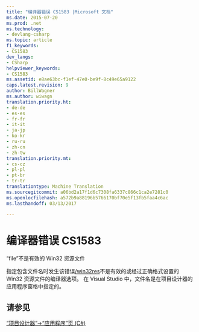 ```yaml
---
title: "编译器错误 CS1583 |Microsoft 文档"
ms.date: 2015-07-20
ms.prod: .net
ms.technology:
- devlang-csharp
ms.topic: article
f1_keywords:
- CS1583
dev_langs:
- CSharp
helpviewer_keywords:
- CS1583
ms.assetid: e8ae63bc-f1ef-47e0-be9f-8c49e65a9122
caps.latest.revision: 9
author: BillWagner
ms.author: wiwagn
translation.priority.ht:
- de-de
- es-es
- fr-fr
- it-it
- ja-jp
- ko-kr
- ru-ru
- zh-cn
- zh-tw
translation.priority.mt:
- cs-cz
- pl-pl
- pt-br
- tr-tr
translationtype: Machine Translation
ms.sourcegitcommit: a06bd2a17f1d6c7308fa6337c866c1ca2e7281c0
ms.openlocfilehash: a572b9a88196b5766170bf70e5f13fb5faa4c6ac
ms.lasthandoff: 03/13/2017

---
```

# <a name="compiler-error-cs1583"></a>编译器错误 CS1583
“file”不是有效的 Win32 资源文件  
  
 指定包含文件名时发生该错误[/win32res](../../csharp/language-reference/compiler-options/win32res-compiler-option.md)不是有效的或经过正确格式设置的 Win32 资源文件的编译器选项。 在 Visual Studio 中，文件名是在项目设计器的应用程序窗格中指定的。  
  
## <a name="see-also"></a>请参见  
 [“项目设计器”->“应用程序”页 (C#)](https://docs.microsoft.com/visualstudio/ide/reference/application-page-project-designer-csharp)
